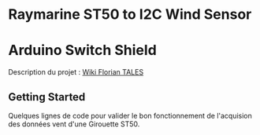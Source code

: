 # Raymarine ST50 to I2C Wind Sensor

# Arduino Switch Shield

Description du projet : [Wiki Florian TALES](http://floriantales.hd.free.fr/doku.php?id=electronique:micro_controleurs:attiny85:i2c_wind_sensor)

## Getting Started

Quelques lignes de code pour valider le bon fonctionnement de l'acquision des données vent d'une Girouette ST50.
